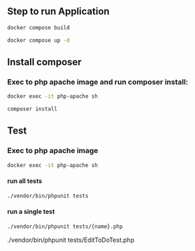 ## Step to run Application
```sh
docker compose build
```
```sh
docker compose up -d
```
## Install composer

### Exec to php apache image and run composer install:
```sh
docker exec -it php-apache sh
```
```sh
composer install
```
## Test

### Exec to php apache image
```sh
docker exec -it php-apache sh
```
#### run all tests

```sh
./vendor/bin/phpunit tests
```

#### run a single test
```sh
./vendor/bin/phpunit tests/{name}.php
```
./vendor/bin/phpunit tests/EditToDoTest.php